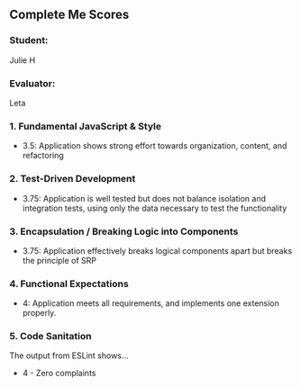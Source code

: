 ## Complete Me Scores
### Student:
Julie H

### Evaluator:
Leta

### 1. Fundamental JavaScript & Style

* 3.5:  Application shows strong effort towards organization, content, and refactoring


### 2. Test-Driven Development

* 3.75: Application is well tested but does not balance isolation and integration tests, using only the data necessary to test the functionality


### 3. Encapsulation / Breaking Logic into Components

* 3.75: Application effectively breaks logical components apart but breaks the principle of SRP


### 4. Functional Expectations

* 4: Application meets all requirements, and implements one extension properly.


### 5. Code Sanitation

The output from ESLint shows…

* 4 - Zero complaints
